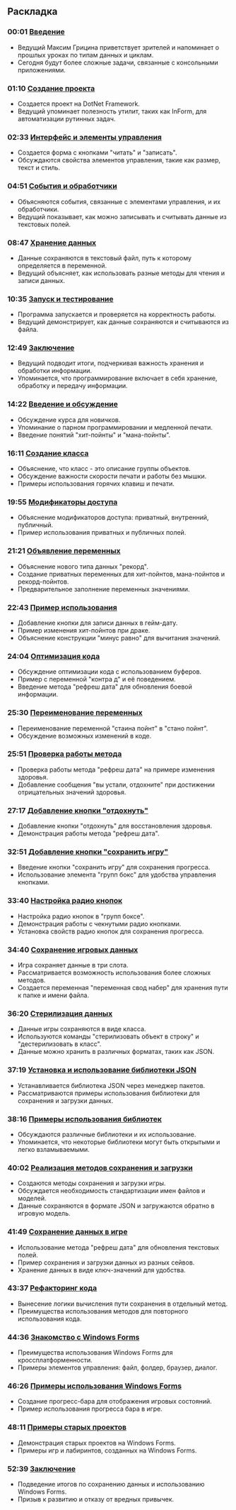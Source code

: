 ## Раскладка

### 00:01 [Введение](https://www.youtube.com/watch?v=L2q-32fki6A&t=1s)
- Ведущий Максим Грицина приветствует зрителей и напоминает о прошлых уроках по типам данных и циклам.
- Сегодня будут более сложные задачи, связанные с консольными приложениями.

### 01:10 [Создание проекта](https://www.youtube.com/watch?v=L2q-32fki6A&t=70s)
- Создается проект на DotNet Framework.
- Ведущий упоминает полезность утилит, таких как InForm, для автоматизации рутинных задач.

### 02:33 [Интерфейс и элементы управления](https://www.youtube.com/watch?v=L2q-32fki6A&t=153s)
- Создается форма с кнопками "читать" и "записать".
- Обсуждаются свойства элементов управления, такие как размер, текст и стиль.

### 04:51 [События и обработчики](https://www.youtube.com/watch?v=L2q-32fki6A&t=291s)
- Объясняются события, связанные с элементами управления, и их обработчики.
- Ведущий показывает, как можно записывать и считывать данные из текстовых полей.

### 08:47 [Хранение данных](https://www.youtube.com/watch?v=L2q-32fki6A&t=527s)
- Данные сохраняются в текстовый файл, путь к которому определяется в переменной.
- Ведущий объясняет, как использовать разные методы для чтения и записи данных.

### 10:35 [Запуск и тестирование](https://www.youtube.com/watch?v=L2q-32fki6A&t=635s)
- Программа запускается и проверяется на корректность работы.
- Ведущий демонстрирует, как данные сохраняются и считываются из файла.

### 12:49 [Заключение](https://www.youtube.com/watch?v=L2q-32fki6A&t=769s)
- Ведущий подводит итоги, подчеркивая важность хранения и обработки информации.
- Упоминается, что программирование включает в себя хранение, обработку и передачу информации.

### 14:22 [Введение и обсуждение](https://www.youtube.com/watch?v=L2q-32fki6A&t=862s)
- Обсуждение курса для новичков.
- Упоминание о парном программировании и медленной печати.
- Введение понятий "хит-пойнты" и "мана-пойнты".

### 16:11 [Создание класса](https://www.youtube.com/watch?v=L2q-32fki6A&t=971s)
- Объяснение, что класс - это описание группы объектов.
- Обсуждение важности скорости печати и работы без мышки.
- Примеры использования горячих клавиш и печати.

### 19:55 [Модификаторы доступа](https://www.youtube.com/watch?v=L2q-32fki6A&t=1195s)
- Объяснение модификаторов доступа: приватный, внутренний, публичный.
- Пример использования приватных и публичных полей.

### 21:21 [Объявление переменных](https://www.youtube.com/watch?v=L2q-32fki6A&t=1281s)
- Объяснение нового типа данных "рекорд".
- Создание приватных переменных для хит-пойнтов, мана-пойнтов и рекорд-пойнтов.
- Предварительное заполнение переменных значениями.

### 22:43 [Пример использования](https://www.youtube.com/watch?v=L2q-32fki6A&t=1363s)
- Добавление кнопки для записи данных в гейм-дату.
- Пример изменения хит-пойнтов при драке.
- Объяснение конструкции "минус равно" для вычитания значений.

### 24:04 [Оптимизация кода](https://www.youtube.com/watch?v=L2q-32fki6A&t=1444s)
- Обсуждение оптимизации кода с использованием буферов.
- Пример с переменной "контра д" и её поведением.
- Введение метода "рефреш дата" для обновления боевой информации.

### 25:30 [Переименование переменных](https://www.youtube.com/watch?v=L2q-32fki6A&t=1530s)
- Переименование переменной "стаина пойнт" в "стано пойнт".
- Обсуждение возможных изменений в коде.

### 25:51 [Проверка работы метода](https://www.youtube.com/watch?v=L2q-32fki6A&t=1551s)
- Проверка работы метода "рефреш дата" на примере изменения здоровья.
- Добавление сообщения "вы устали, отдохните" при достижении отрицательных значений здоровья.

### 27:17 [Добавление кнопки "отдохнуть"](https://www.youtube.com/watch?v=L2q-32fki6A&t=1637s)
- Добавление кнопки "отдохнуть" для восстановления здоровья.
- Демонстрация работы метода "рефреш дата".

### 32:51 [Добавление кнопки "сохранить игру"](https://www.youtube.com/watch?v=L2q-32fki6A&t=1971s)
- Введение кнопки "сохранить игру" для сохранения прогресса.
- Использование элемента "групп бокс" для удобства управления кнопками.

### 33:40 [Настройка радио кнопок](https://www.youtube.com/watch?v=L2q-32fki6A&t=2020s)
- Настройка радио кнопок в "групп боксе".
- Демонстрация работы с чекнутыми радио кнопками.
- Установка свойств радио кнопок для сохранения прогресса.

### 34:40 [Сохранение игровых данных](https://www.youtube.com/watch?v=L2q-32fki6A&t=2080s)
- Игра сохраняет данные в три слота.
- Рассматривается возможность использования более сложных методов.
- Создается переменная "переменная свод набер" для хранения пути к папке и имени файла.

### 36:20 [Стерилизация данных](https://www.youtube.com/watch?v=L2q-32fki6A&t=2180s)
- Данные игры сохраняются в виде класса.
- Используются команды "стерилизовать объект в строку" и "дестерилизовать в класс".
- Данные можно хранить в различных форматах, таких как JSON.

### 37:19 [Установка и использование библиотеки JSON](https://www.youtube.com/watch?v=L2q-32fki6A&t=2239s)
- Устанавливается библиотека JSON через менеджер пакетов.
- Рассматриваются примеры использования библиотеки для сохранения и загрузки данных.

### 38:16 [Примеры использования библиотек](https://www.youtube.com/watch?v=L2q-32fki6A&t=2296s)
- Обсуждаются различные библиотеки и их использование.
- Упоминается, что некоторые библиотеки могут быть открытыми и легко взламываемыми.

### 40:02 [Реализация методов сохранения и загрузки](https://www.youtube.com/watch?v=L2q-32fki6A&t=2402s)
- Создаются методы сохранения и загрузки игры.
- Обсуждается необходимость стандартизации имен файлов и моделей.
- Данные сохраняются в формате JSON и загружаются обратно в игровую модель.

### 41:49 [Сохранение данных в игре](https://www.youtube.com/watch?v=L2q-32fki6A&t=2509s)
- Использование метода "рефреш дата" для обновления текстовых полей.
- Пример сохранения и загрузки данных из разных сейвов.
- Хранение данных в виде ключ-значений для удобства.

### 43:37 [Рефакторинг кода](https://www.youtube.com/watch?v=L2q-32fki6A&t=2617s)
- Вынесение логики вычисления пути сохранения в отдельный метод.
- Преимущества использования методов для повторного использования кода.

### 44:36 [Знакомство с Windows Forms](https://www.youtube.com/watch?v=L2q-32fki6A&t=2676s)
- Преимущества использования Windows Forms для кроссплатформенности.
- Примеры элементов управления: файл, фолдер, браузер, диалог.

### 46:26 [Примеры использования Windows Forms](https://www.youtube.com/watch?v=L2q-32fki6A&t=2786s)
- Создание прогресс-бара для отображения игровых состояний.
- Пример использования прогресса бара в игре.

### 48:11 [Примеры старых проектов](https://www.youtube.com/watch?v=L2q-32fki6A&t=2891s)
- Демонстрация старых проектов на Windows Forms.
- Примеры игр и лабиринтов, созданных на Windows Forms.

### 52:39 [Заключение](https://www.youtube.com/watch?v=L2q-32fki6A&t=3159s)
- Подведение итогов по сохранению данных и использованию Windows Forms.
- Призыв к развитию и отказу от вредных привычек.
